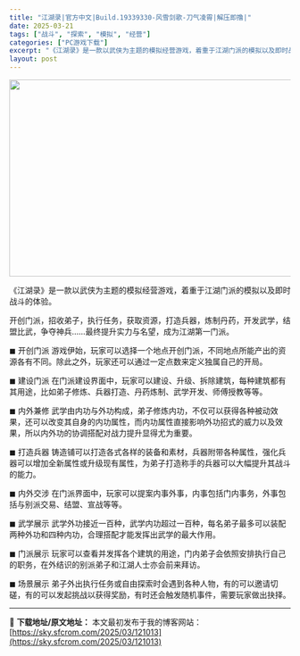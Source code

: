 ```yaml
---
title: "江湖录|官方中文|Build.19339330-风雪剑歌-刀气凌霄|解压即撸|"
date: 2025-03-21
tags: ["战斗", "探索", "模拟", "经营"]
categories: ["PC游戏下载"]
excerpt: "《江湖录》是一款以武侠为主题的模拟经营游戏，着重于江湖门派的模拟以及即时战斗的体验。 开创门派，招收弟子，执行任务，获取资源，打造兵器，炼制丹药，开发武学，结盟比武，争夺神兵……最终提升实力与名望，成为江湖第一门派。 ◼ 开创门派 游戏伊始，玩家可以选择一个地点开创门派，不同地点所能产出的资源各有不&hellip;"
layout: post
---
```


<img class="aligncenter size-full wp-image-120975" src="https://sky.sfcrom.com/wp-content/uploads/2025/03/2025032105185345.webp" alt="" width="616" height="353" />

《江湖录》是一款以武侠为主题的模拟经营游戏，着重于江湖门派的模拟以及即时战斗的体验。

开创门派，招收弟子，执行任务，获取资源，打造兵器，炼制丹药，开发武学，结盟比武，争夺神兵……最终提升实力与名望，成为江湖第一门派。

◼ 开创门派
游戏伊始，玩家可以选择一个地点开创门派，不同地点所能产出的资源各有不同。除此之外，玩家还可以通过一定点数来定义独属自己的开局。

◼ 建设门派
在门派建设界面中，玩家可以建设、升级、拆除建筑，每种建筑都有其用途，比如弟子修炼、兵器打造、丹药炼制、武学开发、师傅授教等等。

◼ 内外兼修
武学由内功与外功构成，弟子修炼内功，不仅可以获得各种被动效果，还可以改变其自身的内功属性，而内功属性直接影响外功招式的威力以及效果，所以内外功的协调搭配对战力提升显得尤为重要。

◼ 打造兵器
铸造铺可以打造各式各样的装备和素材，兵器附带各种属性，强化兵器可以增加全新属性或升级现有属性，为弟子打造称手的兵器可以大幅提升其战斗的能力。

◼ 内外交涉
在门派界面中，玩家可以提案内事外事，内事包括门内事务，外事包括与别派交易、结盟、宣战等等。

◼ 武学展示
武学外功接近一百种，武学内功超过一百种，每名弟子最多可以装配两种外功和四种内功，合理搭配才能发挥出武学的最大作用。

◼ 门派展示
玩家可以查看并发挥各个建筑的用途，门内弟子会依照安排执行自己的职务，在外结识的别派弟子和江湖人士亦会前来拜访。

◼ 场景展示
弟子外出执行任务或自由探索时会遇到各种人物，有的可以邀请切磋，有的可以发起挑战以获得奖励，有时还会触发随机事件，需要玩家做出抉择。

---
📖 **下载地址/原文地址：** 本文最初发布于我的博客网站：[https://sky.sfcrom.com/2025/03/121013](https://sky.sfcrom.com/2025/03/121013)
